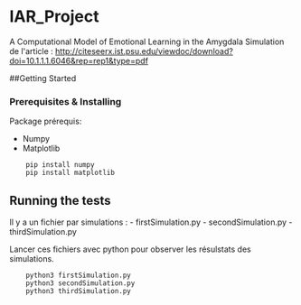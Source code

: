 # IAR_Project
A Computational Model of Emotional Learning in the Amygdala
Simulation de l'article : http://citeseerx.ist.psu.edu/viewdoc/download?doi=10.1.1.1.6046&rep=rep1&type=pdf

##Getting Started

### Prerequisites & Installing

Package prérequis:
-	Numpy
-	Matplotlib

```
	pip install numpy
	pip install matplotlib
```

## Running the tests
Il y a un fichier par simulations :
	-	firstSimulation.py
	-	secondSimulation.py
	-	thirdSimulation.py

Lancer ces fichiers avec python pour observer les résulstats des simulations.

```
	python3 firstSimulation.py
	python3 secondSimulation.py
	python3 thirdSimulation.py
```